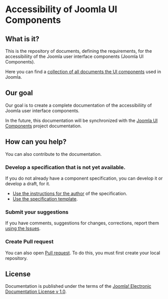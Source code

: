 # Accessibility of Joomla UI Components 
## What is it?
This is the repository of documents, defining the requirements, for the accessibiliity of the Joomla user interface components (Joomla UI Components).

Here you can find a [collection of all documents the UI components](https://joomla.github.io/accessibility/#/) used in Joomla.

## Our goal
Our goal is to create a complete documentation of the accessibiliity of Joomla user interface components.

In the future, this documentation will be synchronized with the [Joomla UI Components](https://joomla-projects.github.io/custom-elements/#/) project documentation.

## How can you help?
You can also contribute to the documentation.

### Develop a specification that is not yet available.
If you do not already have a component specification, you can develop it or develop a draft, for it.
* [Use the instructions for the author](custom-elements/INSTRUCTION.md) of the specification.
* [Use the specification template](custom-elements/template-description.md).
### Submit your suggestions
If you have comments, suggestions for changes, corrections, report them [using the Issues](https://github.com/joomla/accessibility/issues).

### Create Pull request
You can also open [Pull request](https://github.com/joomla/accessibility/pulls). To do this, you must first create your local repository.
## License
Documentation is published under the terms of the [Joomla! Electronic Documentation License v 1.0](LICENSE.md).
